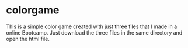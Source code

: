 # colorgame
This is a simple color game created with just three files that I made in a online Bootcamp. Just download the three files in the same directory and open the html file. 
